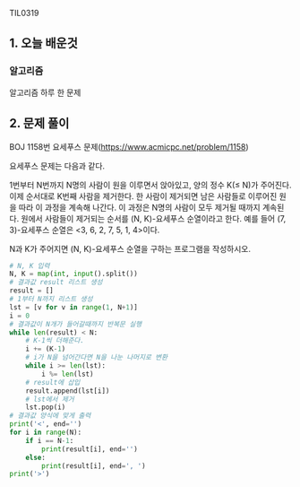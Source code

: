TIL0319

## 1. 오늘 배운것

### 알고리즘



알고리즘 하루 한 문제

## 2. 문제 풀이

BOJ 1158번 요세푸스 문제(https://www.acmicpc.net/problem/1158)

요세푸스 문제는 다음과 같다.

1번부터 N번까지 N명의 사람이 원을 이루면서 앉아있고, 양의 정수 K(≤ N)가 주어진다. 이제 순서대로 K번째 사람을 제거한다. 한 사람이 제거되면 남은 사람들로 이루어진 원을 따라 이 과정을 계속해 나간다. 이 과정은 N명의 사람이 모두 제거될 때까지 계속된다. 원에서 사람들이 제거되는 순서를 (N, K)-요세푸스 순열이라고 한다. 예를 들어 (7, 3)-요세푸스 순열은 <3, 6, 2, 7, 5, 1, 4>이다.

N과 K가 주어지면 (N, K)-요세푸스 순열을 구하는 프로그램을 작성하시오.

``````python
# N, K 입력
N, K = map(int, input().split())
# 결과값 result 리스트 생성
result = []
# 1부터 N까지 리스트 생성
lst = [v for v in range(1, N+1)]
i = 0
# 결과값이 N개가 들어갈때까지 반복문 실행
while len(result) < N:
    # K-1씩 더해준다.
    i += (K-1)
    # i가 N을 넘어간다면 N을 나눈 나머지로 변환
    while i >= len(lst):
        i %= len(lst)
    # result에 삽입
    result.append(lst[i])
    # lst에서 제거
    lst.pop(i)
# 결과값 양식에 맞게 출력
print('<', end='')
for i in range(N):
    if i == N-1:
        print(result[i], end='')
    else:
        print(result[i], end=', ')
print('>')
``````



